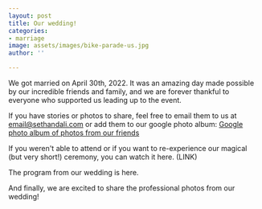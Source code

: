 ```yaml
---
layout: post
title: Our wedding!
categories:
- marriage
image: assets/images/bike-parade-us.jpg
author: ''

---
```

We got married on April 30th, 2022. It was an amazing day made possible by our incredible friends and family, and we are forever thankful to everyone who supported us leading up to the event.

If you have stories or photos to share, feel free to email them to us at email@sethandali.com or add them to our google photo album: [Google photo album of photos from our friends](#)

If you weren't able to attend or if you want to re-experience our magical (but very short!) ceremony, you can watch it here. (LINK)

The program from our wedding is here. 

And finally, we are excited to share the professional photos from our wedding! 